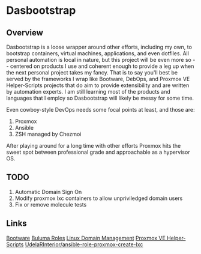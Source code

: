 # Dasbootstrap

## Overview

Dasbootstrap is a loose wrapper around other efforts, including my own, to bootstrap containers, virtual machines, applications, and even dotfiles.  All personal automation is local in nature, but this project will be even more so -- centered on products I use and coherent enough to provide a leg up when the next personal project takes my fancy.  That is to say you'll best be served by the frameworks I wrap like Bootware, DebOps, and Proxmox VE Helper-Scripts projects that do aim to provide extensibility and are written by automation experts.  I am still learning most of the products and languages that I employ so Dasbootstrap will likely be messy for some time.

Even cowboy-style DevOps needs some focal points at least, and those are:

1. Proxmox
2. Ansible
3. ZSH managed by Chezmoi

After playing around for a long time with other efforts Proxmox hits the sweet spot between professional grade and approachable as a hypervisor OS.

## TODO

1. Automatic Domain Sign On
2. Modify proxmox lxc containers to allow unpriviledged domain users
3. Fix or remove molecule tests

## Links

[Bootware](https://github.com/scruffaluff/bootware)
[Buluma Roles](https://galaxy.ansible.com/ui/repo/published/buluma/roles/docs/)
[Linux Domain Management](https://github.com/EddyMaestroDev/linux_domain_mgmt)
[Proxmox VE Helper-Scripts](https://tteck.github.io/Proxmox/)
[UdelaRInterior/ansible-role-proxmox-create-lxc](https://github.com/UdelaRInterior/ansible-role-proxmox-create-lxc)